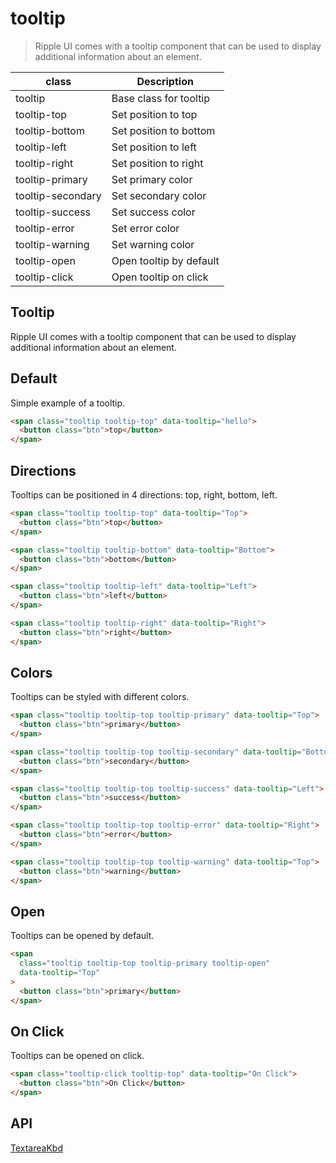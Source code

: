 # tooltip

> Ripple UI comes with a tooltip component that can be used to display additional information about an element.

| class             | Description             |
| ----------------- | ----------------------- |
| tooltip           | Base class for tooltip  |
| tooltip-top       | Set position to top     |
| tooltip-bottom    | Set position to bottom  |
| tooltip-left      | Set position to left    |
| tooltip-right     | Set position to right   |
| tooltip-primary   | Set primary color       |
| tooltip-secondary | Set secondary color     |
| tooltip-success   | Set success color       |
| tooltip-error     | Set error color         |
| tooltip-warning   | Set warning color       |
| tooltip-open      | Open tooltip by default |
| tooltip-click     | Open tooltip on click   |

## Tooltip

Ripple UI comes with a tooltip component that can be used to display additional information about an element.

## [​](#default)Default

Simple example of a tooltip.

```html
<span class="tooltip tooltip-top" data-tooltip="hello">
  <button class="btn">top</button>
</span>
```

## [​](#directions)Directions

Tooltips can be positioned in 4 directions: top, right, bottom, left.

```html
<span class="tooltip tooltip-top" data-tooltip="Top">
  <button class="btn">top</button>
</span>

<span class="tooltip tooltip-bottom" data-tooltip="Bottom">
  <button class="btn">bottom</button>
</span>

<span class="tooltip tooltip-left" data-tooltip="Left">
  <button class="btn">left</button>
</span>

<span class="tooltip tooltip-right" data-tooltip="Right">
  <button class="btn">right</button>
</span>
```

## [​](#colors)Colors

Tooltips can be styled with different colors.

```html
<span class="tooltip tooltip-top tooltip-primary" data-tooltip="Top">
  <button class="btn">primary</button>
</span>

<span class="tooltip tooltip-top tooltip-secondary" data-tooltip="Bottom">
  <button class="btn">secondary</button>
</span>

<span class="tooltip tooltip-top tooltip-success" data-tooltip="Left">
  <button class="btn">success</button>
</span>

<span class="tooltip tooltip-top tooltip-error" data-tooltip="Right">
  <button class="btn">error</button>
</span>

<span class="tooltip tooltip-top tooltip-warning" data-tooltip="Top">
  <button class="btn">warning</button>
</span>
```

## [​](#open)Open

Tooltips can be opened by default.

```html
<span
  class="tooltip tooltip-top tooltip-primary tooltip-open"
  data-tooltip="Top"
>
  <button class="btn">primary</button>
</span>
```

## [​](#on-click)On Click

Tooltips can be opened on click.

```html
<span class="tooltip-click tooltip-top" data-tooltip="On Click">
  <button class="btn">On Click</button>
</span>
```

## [​](#api)API

[Textarea](/docs/components/textarea)[Kbd](/docs/components/kbd)
